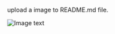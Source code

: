 upload a image to README.md file.

![Image text](https://github.com/zzuljs/CppLearning/blob/master/CppLearning/raw/master/Itachi.jpg)
